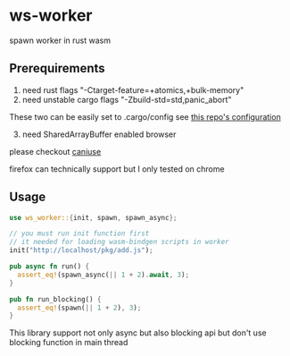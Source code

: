 # ws-worker
spawn worker in rust wasm

## Prerequirements

1. need rust flags "-Ctarget-feature=+atomics,+bulk-memory"
2. need unstable cargo flags "-Zbuild-std=std,panic_abort"

These two can be easily set to .cargo/config see [this repo's configuration](https://github.com/Riey/ws-worker/blob/master/.cargo/config)

3. need SharedArrayBuffer enabled browser

please checkout [caniuse](https://caniuse.com/sharedarraybuffer)

firefox can technically support but I only tested on chrome

## Usage

```rust
use ws_worker::{init, spawn, spawn_async};

// you must run init function first
// it needed for loading wasm-bindgen scripts in worker
init("http://localhost/pkg/add.js");

pub async fn run() {
  assert_eq!(spawn_async(|| 1 + 2).await, 3);
}

pub fn run_blocking() {
  assert_eq!(spawn(|| 1 + 2), 3);
}
```

This library support not only async but also blocking api but don't use blocking function in main thread
